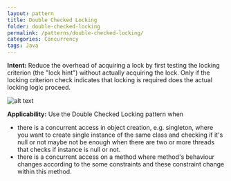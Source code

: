 ```yaml
---
layout: pattern
title: Double Checked Locking
folder: double-checked-locking
permalink: /patterns/double-checked-locking/
categories: Concurrency
tags: Java
---
```


**Intent:** Reduce the overhead of acquiring a lock by first testing the
locking criterion (the "lock hint") without actually acquiring the lock. Only
if the locking criterion check indicates that locking is required does the
actual locking logic proceed.

![alt text](./etc/double_checked_locking_1.png "Double Checked Locking")

**Applicability:** Use the Double Checked Locking pattern when

* there is a concurrent access in object creation, e.g. singleton, where you want to create single instance of the same class and checking if it's null or not maybe not be enough when there are two or more threads that checks if instance is null or not.
* there is a concurrent access on a method where method's behaviour changes according to the some constraints and these constraint change within this method.

